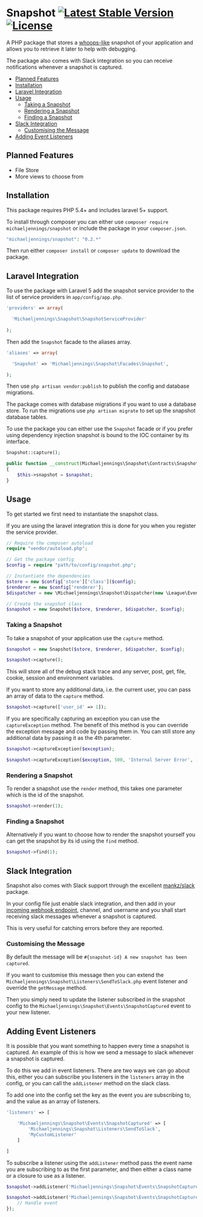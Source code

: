 # Snapshot [![Latest Stable Version](https://poser.pugx.org/michaeljennings/snapshot/v/stable)](https://packagist.org/packages/michaeljennings/snapshot) [![License](https://poser.pugx.org/michaeljennings/snapshot/license)](https://packagist.org/packages/michaeljennings/snapshot)
A PHP package that stores a [whoops-like](https://github.com/filp/whoops) snapshot of your application and allows you to retrieve it later to help with debugging.

The package also comes with Slack integration so you can receive notifications whenever a snapshot is captured.

- [Planned Features](#planned-features)
- [Installation](#installation)
- [Laravel Integration](#laravel-integration)
- [Usage](#usage)
    - [Taking a Snapshot](#taking-a-snapshot)
    - [Rendering a Snapshot](#rendering-a-snapshot)
    - [Finding a Snapshot](#finding-a-snapshot)
- [Slack Integration](#slack-integration)
    - [Customising the Message](#customising-the-message)
- [Adding Event Listeners](#adding-event-listeners)

## Planned Features

- File Store
- More views to choose from

## Installation
This package requires PHP 5.4+ and includes laravel 5+ support.

To install through composer you can either use `composer require michaeljennings/snapshot` or include the package in your `composer.json`.

```php
"michaeljennings/snapshot": "0.2.*"
```

Then run either `composer install` or `composer update` to download the package.

## Laravel Integration

To use the package with Laravel 5 add the snapshot service provider to the list of service providers in `app/config/app.php`.

```php
'providers' => array(

  'Michaeljennings\Snapshot\SnapshotServiceProvider'
  
);
```

Then add the `Snapshot` facade to the aliases array.

```php
'aliases' => array(

  'Snapshot' => 'Michaeljennings\Snapshot\Facades\Snapshot',

);
```

Then use `php artisan vendor:publish` to publish the config and database migrations. 

The package comes with database migrations if you want to use a database store. To run the migrations use `php artisan migrate` to set up the snapshot database tables.

To use the package you can either use the `Snapshot` facade or if you prefer using dependency injection snapshot is bound to the IOC container by its interface.

```php
Snapshot::capture();

public function __construct(Michaeljennings\Snapshot\Contracts\Snapshot $snapshot)
{
    $this->snapshot = $snapshot;
}
```

## Usage
To get started we first need to instantiate the snapshot class. 

If you are using the laravel integration this is done for you when you register the service provider.

```php
// Require the composer autoload
require "vendor/autoload.php";

// Get the package config
$config = require "path/to/config/snapshot.php";

// Instantiate the dependencies 
$store = new $config['store']['class']($config);
$renderer = new $config['renderer'];
$dispatcher = new \Michaeljennings\Snapshot\Dispatcher(new \League\Event\Emitter());

// Create the snapshot class
$snapshot = new Snapshot($store, $renderer, $dispatcher, $config);
```

### Taking a Snapshot
To take a snapshot of your application use the `capture` method.

```php
$snapshot = new Snapshot($store, $renderer, $dispatcher, $config);

$snapshot->capture();
```

This will store all of the debug stack trace and any server, post, get, file, cookie, session and environment variables.

If you want to store any additional data, i.e. the current user, you can pass an array of data to the `capture` method.

```php
$snapshot->capture(['user_id' => 1]);
```

If you are specifically capturing an exception you can use the `captureException` method. The benefit of this method is you can override the exception message and code by passing them in. You can still store any additional data by passing it as the 4th parameter.

```php 
$snapshot->captureException($exception);

$snapshot->captureException($exception, 500, 'Internal Server Error', ['user_id' => 1]);
```

### Rendering a Snapshot
To render a snapshot use the `render` method, this takes one parameter which is the id of the snapshot.

```php
$snapshot->render(1);
```

### Finding a Snapshot

Alternatively if you want to choose how to render the snapshot yourself you can get the snapshot by its id using the `find` method.

```php
$snapshot->find(1);
```

## Slack Integration

Snapshot also comes with Slack support through the excellent [mankz/slack](https://github.com/maknz/slack/) package.

In your config file just enable slack integration, and then add in your [incoming webhook endpoint](https://my.slack.com/services/new/incoming-webhook), channel, and username and you shall start receiving slack messages whenever a snapshot is captured.
 
This is very useful for catching errors before they are reported.

### Customising the Message

By default the message will be `#{snapshot-id} A new snapshot has been captured`. 

If you want to customise this message then you can extend the `Michaeljennings\Snapshot\Listeners\SendToSlack.php` event listener and override the `getMessage` method. 

Then you simply need to update the listener subscribed in the snapshot config to the `Michaeljennings\Snapshot\Events\SnapshotCaptured` event to your new listener.

## Adding Event Listeners

It is possible that you want something to happen every time a snapshot is captured. An example of this is how we send a message to slack whenever a snapshot is captured.
  
To do this we add in event listeners. There are two ways we can go about this, either you can subscribe you listeners in the `listeners` array in the config, or you can call the `addListener` method on the slack class.

To add one into the config set the key as the event you are subscribing to, and the value as an array of listeners.

```php
'listeners' => [

    'Michaeljennings\Snapshot\Events\SnapshotCaptured' => [
        'Michaeljennings\Snapshot\Listeners\SendToSlack',
        'MyCustomListener'
    ]

]
```

To subscribe a listener using the `addListener` method pass the event name you are subscribing to as the first parameter, and then either a class name or a closure to use as a listener.

```php
$snapshot->addListener('Michaeljennings\Snapshot\Events\SnapshotCaptured', 'Michaeljennings\Snapshot\Listeners\SendToSlack');

$snapshot->addListener('Michaeljennings\Snapshot\Events\SnapshotCaptured', function($event) {
    // Handle event
});
```